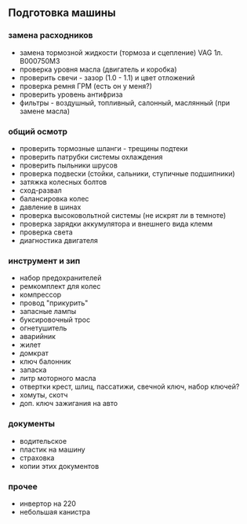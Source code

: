 ## Подготовка машины

### замена расходников

* замена тормозной жидкости (тормоза и сцепление) VAG 1л. B000750M3
* проверка уровня масла (двигатель и коробка)
* проверить свечи - зазор (1.0 - 1.1) и цвет отложений
* проверка ремня ГРМ (есть он у меня?)
* проверить уровень антифриза
* фильтры - воздушный, топливный, салонный, маслянный (при замене масла)

### общий осмотр

* проверить тормозные шланги - трещины подтеки
* проверить патрубки системы охлаждения
* проверить пыльники шрусов
* проверка подвески (стойки, сальники, ступичные подшипники)
* затяжка колесных болтов
* сход-развал
* балансировка колес
* давление в шинах
* проверка высоковольтной системы (не искрят ли в темноте)
* проверка зарядки аккумулятора и внешнего вида клемм
* проверка света
* диагностика двигателя

### инструмент и зип

* набор предохранителей
* ремкомплект для колес
* компрессор
* провод "прикурить"
* запасные лампы
* буксировочный трос
* огнетушитель
* аварийник
* жилет
* домкрат
* ключ балонник
* запаска
* литр моторного масла
* отвертки крест, шлиц, пассатижи, свечной ключ, набор ключей?
* хомуты, скотч
* доп. ключ зажигания на авто

### документы

* водительское
* пластик на машину
* страховка
* копии этих документов

### прочее

* инвертор на 220
* небольшая канистра
